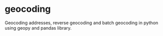 # geocoding
Geocoding addresses, reverse geocoding and batch geocoding in python using geopy and pandas library.

